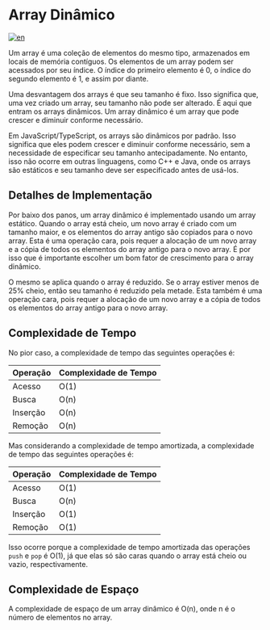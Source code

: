# Array Dinâmico

[![en](https://img.shields.io/badge/lang-en-red.svg)](./README.md)

Um array é uma coleção de elementos do mesmo tipo, armazenados em locais de memória contíguos. Os elementos de um array podem ser acessados por seu índice. O índice do primeiro elemento é 0, o índice do segundo elemento é 1, e assim por diante.

Uma desvantagem dos arrays é que seu tamanho é fixo. Isso significa que, uma vez criado um array, seu tamanho não pode ser alterado. É aqui que entram os arrays dinâmicos. Um array dinâmico é um array que pode crescer e diminuir conforme necessário.

Em JavaScript/TypeScript, os arrays são dinâmicos por padrão. Isso significa que eles podem crescer e diminuir conforme necessário, sem a necessidade de especificar seu tamanho antecipadamente. No entanto, isso não ocorre em outras linguagens, como C++ e Java, onde os arrays são estáticos e seu tamanho deve ser especificado antes de usá-los.

## Detalhes de Implementação

Por baixo dos panos, um array dinâmico é implementado usando um array estático. Quando o array está cheio, um novo array é criado com um tamanho maior, e os elementos do array antigo são copiados para o novo array. Esta é uma operação cara, pois requer a alocação de um novo array e a cópia de todos os elementos do array antigo para o novo array. É por isso que é importante escolher um bom fator de crescimento para o array dinâmico.

O mesmo se aplica quando o array é reduzido. Se o array estiver menos de 25% cheio, então seu tamanho é reduzido pela metade. Esta também é uma operação cara, pois requer a alocação de um novo array e a cópia de todos os elementos do array antigo para o novo array.

## Complexidade de Tempo

No pior caso, a complexidade de tempo das seguintes operações é:

| Operação | Complexidade de Tempo |
| -------- | --------------------- |
| Acesso   | O(1)                  |
| Busca    | O(n)                  |
| Inserção | O(n)                  |
| Remoção  | O(n)                  |

Mas considerando a complexidade de tempo amortizada, a complexidade de tempo das seguintes operações é:

| Operação | Complexidade de Tempo |
| -------- | --------------------- |
| Acesso   | O(1)                  |
| Busca    | O(n)                  |
| Inserção | O(1)                  |
| Remoção  | O(1)                  |

Isso ocorre porque a complexidade de tempo amortizada das operações `push` e `pop` é O(1), já que elas só são caras quando o array está cheio ou vazio, respectivamente.

## Complexidade de Espaço

A complexidade de espaço de um array dinâmico é O(n), onde n é o número de elementos no array.

